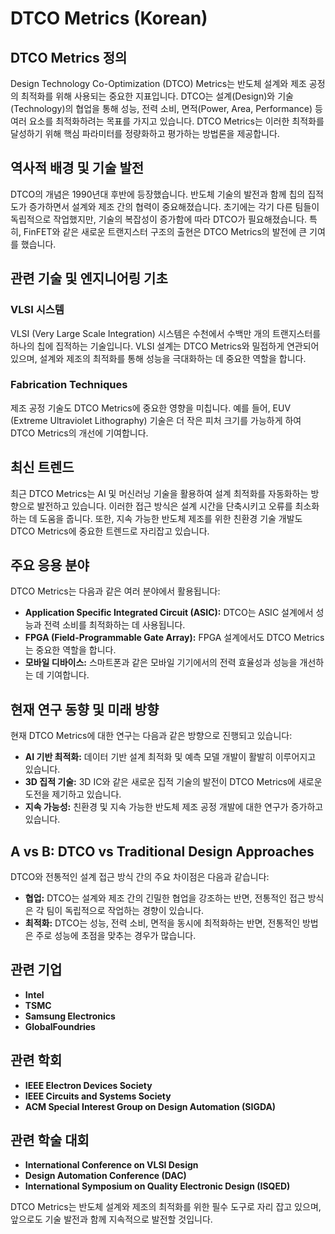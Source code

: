 # DTCO Metrics (Korean)

## DTCO Metrics 정의

Design Technology Co-Optimization (DTCO) Metrics는 반도체 설계와 제조 공정의 최적화를 위해 사용되는 중요한 지표입니다. DTCO는 설계(Design)와 기술(Technology)의 협업을 통해 성능, 전력 소비, 면적(Power, Area, Performance) 등 여러 요소를 최적화하려는 목표를 가지고 있습니다. DTCO Metrics는 이러한 최적화를 달성하기 위해 핵심 파라미터를 정량화하고 평가하는 방법론을 제공합니다.

## 역사적 배경 및 기술 발전

DTCO의 개념은 1990년대 후반에 등장했습니다. 반도체 기술의 발전과 함께 칩의 집적도가 증가하면서 설계와 제조 간의 협력이 중요해졌습니다. 초기에는 각기 다른 팀들이 독립적으로 작업했지만, 기술의 복잡성이 증가함에 따라 DTCO가 필요해졌습니다. 특히, FinFET와 같은 새로운 트랜지스터 구조의 출현은 DTCO Metrics의 발전에 큰 기여를 했습니다.

## 관련 기술 및 엔지니어링 기초

### VLSI 시스템

VLSI (Very Large Scale Integration) 시스템은 수천에서 수백만 개의 트랜지스터를 하나의 칩에 집적하는 기술입니다. VLSI 설계는 DTCO Metrics와 밀접하게 연관되어 있으며, 설계와 제조의 최적화를 통해 성능을 극대화하는 데 중요한 역할을 합니다.

### Fabrication Techniques

제조 공정 기술도 DTCO Metrics에 중요한 영향을 미칩니다. 예를 들어, EUV (Extreme Ultraviolet Lithography) 기술은 더 작은 피처 크기를 가능하게 하여 DTCO Metrics의 개선에 기여합니다.

## 최신 트렌드

최근 DTCO Metrics는 AI 및 머신러닝 기술을 활용하여 설계 최적화를 자동화하는 방향으로 발전하고 있습니다. 이러한 접근 방식은 설계 시간을 단축시키고 오류를 최소화하는 데 도움을 줍니다. 또한, 지속 가능한 반도체 제조를 위한 친환경 기술 개발도 DTCO Metrics에 중요한 트렌드로 자리잡고 있습니다.

## 주요 응용 분야

DTCO Metrics는 다음과 같은 여러 분야에서 활용됩니다:

- **Application Specific Integrated Circuit (ASIC):** DTCO는 ASIC 설계에서 성능과 전력 소비를 최적화하는 데 사용됩니다.
- **FPGA (Field-Programmable Gate Array):** FPGA 설계에서도 DTCO Metrics는 중요한 역할을 합니다.
- **모바일 디바이스:** 스마트폰과 같은 모바일 기기에서의 전력 효율성과 성능을 개선하는 데 기여합니다.

## 현재 연구 동향 및 미래 방향

현재 DTCO Metrics에 대한 연구는 다음과 같은 방향으로 진행되고 있습니다:

- **AI 기반 최적화:** 데이터 기반 설계 최적화 및 예측 모델 개발이 활발히 이루어지고 있습니다.
- **3D 집적 기술:** 3D IC와 같은 새로운 집적 기술의 발전이 DTCO Metrics에 새로운 도전을 제기하고 있습니다.
- **지속 가능성:** 친환경 및 지속 가능한 반도체 제조 공정 개발에 대한 연구가 증가하고 있습니다.

## A vs B: DTCO vs Traditional Design Approaches

DTCO와 전통적인 설계 접근 방식 간의 주요 차이점은 다음과 같습니다:

- **협업:** DTCO는 설계와 제조 간의 긴밀한 협업을 강조하는 반면, 전통적인 접근 방식은 각 팀이 독립적으로 작업하는 경향이 있습니다.
- **최적화:** DTCO는 성능, 전력 소비, 면적을 동시에 최적화하는 반면, 전통적인 방법은 주로 성능에 초점을 맞추는 경우가 많습니다.

## 관련 기업

- **Intel**
- **TSMC**
- **Samsung Electronics**
- **GlobalFoundries**

## 관련 학회

- **IEEE Electron Devices Society**
- **IEEE Circuits and Systems Society**
- **ACM Special Interest Group on Design Automation (SIGDA)**

## 관련 학술 대회

- **International Conference on VLSI Design**
- **Design Automation Conference (DAC)**
- **International Symposium on Quality Electronic Design (ISQED)**

DTCO Metrics는 반도체 설계와 제조의 최적화를 위한 필수 도구로 자리 잡고 있으며, 앞으로도 기술 발전과 함께 지속적으로 발전할 것입니다.